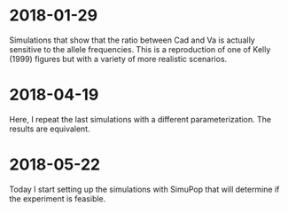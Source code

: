 2018-01-29
==========
Simulations that show that the ratio between Cad and Va is actually sensitive
to the allele frequencies. This is a reproduction of one of Kelly (1999) figures
but with a variety of more realistic scenarios.

2018-04-19
==========
Here, I repeat the last simulations with a different parameterization. The
results are equivalent.

2018-05-22
==========
Today I start setting up the simulations with SimuPop that will determine if
the experiment is feasible.
